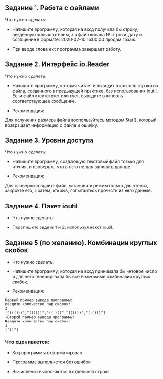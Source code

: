 ## Задание 1. Работа с файлами
Что нужно сделать:

- Напишите программу, которая на вход получала бы строку, введённую пользователем, а в файл писала № строки, дату и сообщение в формате: 2020-02-10 15:00:00 продам гараж.

- При вводе слова exit программа завершает работу.

## Задание 2. Интерфейс io.Reader

Что нужно сделать:

- Напишите программу, которая читает и выводит в консоль строки из файла, созданного в предыдущей практике, без использования ioutil. Если файл отсутствует или пуст, выведите в консоль соответствующее сообщение.

- Рекомендация:

Для получения размера файла воспользуйтесь методом Stat(), который возвращает информацию о файле и ошибку.

## Задание 3. Уровни доступа

Что нужно сделать:

- Напишите программу, создающую текстовый файл только для чтения, и проверьте, что в него нельзя записать данные.

- Рекомендация:

Для проверки создайте файл, установите режим только для чтения, закройте его, а затем, открыв, попытайтесь прочесть из него данные.

## Задание 4. Пакет ioutil

- Что нужно сделать:

- Перепишите задачи 1 и 2, используя пакет ioutil.

## Задание 5 (по желанию). Комбинации круглых скобок

- Что нужно сделать:

- Напишите программу, которая на вход принимала бы интовое число и для него генерировала бы все возможные комбинации круглых скобок.

- Рекомендация:
```
Первый пример вывода программы:
Введите количество пар скобок:
3
["((()))","(()())","(())()","()(())","()()()"]
-Второй пример вывода программы:
Введите количество пар скобок:
1
["()"]
```

### Что оценивается:

- Код программы отформатирован.

- Программа выполняется без ошибок.

- Вычисления выполняются в отдельной строке.